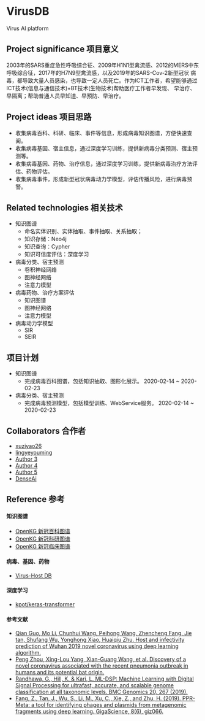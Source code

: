 # VirusDB
Virus AI platform

## Project significance 项目意义
2003年的SARS重症急性呼吸综合征、2009年H1N1型禽流感、2012的MERS中东呼吸综合征，2017年的H7N9型禽流感，以及2019年的SARS-Cov-2新型冠状
病毒，都导致大量人员感染，也导致一定人员死亡。作为ICT工作者，希望能够通过ICT技术(信息与通信技术)+BT技术(生物技术)帮助医疗工作者早发现、
早治疗、早隔离；帮助普通人员早知道、早预防、早治疗。


## Project ideas 项目思路
- 收集病毒百科、科研、临床、事件等信息，形成病毒知识图谱，方便快速查阅。
- 收集病毒基因、宿主信息，通过深度学习训练，提供新病毒分类预测、宿主预测等。
- 收集病毒基因、药物、治疗信息，通过深度学习训练，提供新病毒治疗方法评估、药物评估。
- 收集病毒事件，形成新型冠状病毒动力学模型，评估传播风险，进行病毒预警。

## Related technologies 相关技术
- 知识图谱
    - 命名实体识别、实体抽取、事件抽取、关系抽取；
    - 知识存储：Neo4j
    - 知识查询：Cypher
    - 知识可信度评估：深度学习
- 病毒分类、宿主预测
    - 卷积神经网络
    - 图神经网络
    - 注意力模型
- 病毒药物、治疗方案评估
    - 知识图谱
    - 图神经网络
    - 注意力模型
- 病毒动力学模型
    - SIR
    - SEIR

## 项目计划
- 知识图谱
    * 完成病毒百科图谱，包括知识抽取、图形化展示。 2020-02-14 ~ 2020-02-23
- 病毒分类、宿主预测
    * 完成病毒预测模型，包括模型训练、WebService服务。 2020-02-14 ~ 2020-02-23


## Collaborators 合作者
- [xuziyao26](https://github.com/xuziyao26)
- [lingyeyouming](https://github.com/lingyeyouming)
- [Author 3]()
- [Author 4]()
- [Author 5]()
- [DenseAi](https://github.com/denseai) 

## Reference 参考 
#### 知识图谱
- [OpenKG 新冠百科图谱](http://www.openkg.cn/dataset/2019-ncov-baike)
- [OpenKG 新冠科研图谱](http://www.openkg.cn/dataset/2019-ncov-research)
- [OpenKG 新冠临床图谱](http://www.openkg.cn/dataset/2019-ncov-clinic)

#### 病毒、基因、药物
- [Virus-Host DB](https://www.genome.jp/virushostdb)

#### 深度学习
- [kpot/keras-transformer](https://github.com/kpot/keras-transformer)

#### 参考文献
- [Qian Guo, Mo Li, Chunhui Wang, Peihong Wang, Zhencheng Fang, Jie tan, Shufang Wu, Yonghong Xiao, Huaiqiu Zhu. Host 
and infectivity prediction of Wuhan 2019 novel coronavirus using deep learning algorithm.](https://doi.org/10.1101/2020.01.21.914044)
- [Peng Zhou, Xing-Lou Yang, Xian-Guang Wang, et al. Discovery of a novel coronavirus associated with the recent 
pneumonia outbreak in humans and its potential bat origin.](https://doi.org/10.1101/2020.01.22.914952)
- [Randhawa, G., Hill, K. & Kari, L. ML-DSP: Machine Learning with Digital Signal Processing for ultrafast, accurate, 
and scalable genome classification at all taxonomic levels. BMC Genomics 20, 267 (2019).](https://doi.org/10.1186/s12864-019-5571-y)
- [Fang, Z., Tan, J., Wu, S., Li, M., Xu, C., Xie, Z., and Zhu, H. (2019). PPR-Meta: a tool for identifying phages and 
plasmids from metagenomic fragments using deep learning. GigaScience, 8(6), giz066.](https://doi.org/10.1093/gigascience/giz066)